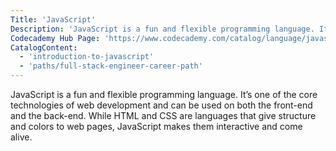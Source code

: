 ```yaml
---
Title: 'JavaScript'
Description: 'JavaScript is a fun and flexible programming language. It’s one of the core technologies of web development and can be used on both the front-end and the back-end. While HTML and CSS are languages that give structure and colors to web pages, JavaScript makes them interactive and come alive.'
Codecademy Hub Page: 'https://www.codecademy.com/catalog/language/javascript'
CatalogContent:
  - 'introduction-to-javascript'
  - 'paths/full-stack-engineer-career-path'
---
```


JavaScript is a fun and flexible programming language. It’s one of the core technologies of web development and can be used on both the front-end and the back-end. While HTML and CSS are languages that give structure and colors to web pages, JavaScript makes them interactive and come alive.
